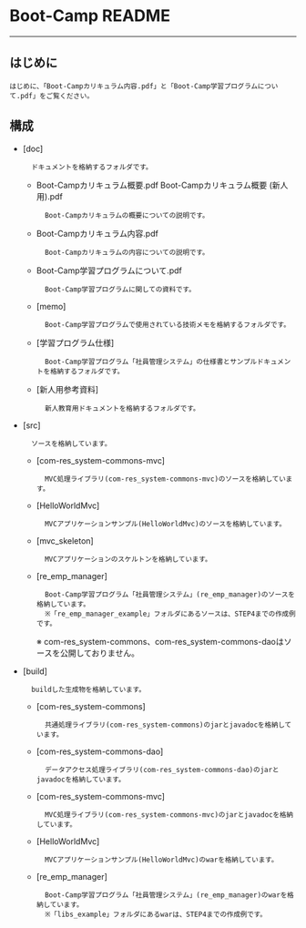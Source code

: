 
# Boot-Camp README

-------------------------------------------------------------------------------

## はじめに

    はじめに、「Boot-Campカリキュラム内容.pdf」と「Boot-Camp学習プログラムについて.pdf」をご覧ください。



## 構成

* [doc]

        ドキュメントを格納するフォルダです。


    - Boot-Campカリキュラム概要.pdf
      Boot-Campカリキュラム概要 (新人用).pdf

            Boot-Campカリキュラムの概要についての説明です。


    - Boot-Campカリキュラム内容.pdf

            Boot-Campカリキュラムの内容についての説明です。


    - Boot-Camp学習プログラムについて.pdf

            Boot-Camp学習プログラムに関しての資料です。


    - [memo]

            Boot-Camp学習プログラムで使用されている技術メモを格納するフォルダです。


    - [学習プログラム仕様]

            Boot-Camp学習プログラム「社員管理システム」の仕様書とサンプルドキュメントを格納するフォルダです。


    - [新人用参考資料]
            
            新人教育用ドキュメントを格納するフォルダです。



* [src]

        ソースを格納しています。


    - [com-res_system-commons-mvc]

            MVC処理ライブラリ(com-res_system-commons-mvc)のソースを格納しています。


    - [HelloWorldMvc]

            MVCアプリケーションサンプル(HelloWorldMvc)のソースを格納しています。


    - [mvc_skeleton]

            MVCアプリケーションのスケルトンを格納しています。


    - [re_emp_manager]

            Boot-Camp学習プログラム「社員管理システム」(re_emp_manager)のソースを格納しています。
            ※「re_emp_manager_example」フォルダにあるソースは、STEP4までの作成例です。


      ※ com-res_system-commons、com-res_system-commons-daoはソースを公開しておりません。



* [build]

        buildした生成物を格納しています。


    - [com-res_system-commons]

            共通処理ライブラリ(com-res_system-commons)のjarとjavadocを格納しています。


    - [com-res_system-commons-dao]

            データアクセス処理ライブラリ(com-res_system-commons-dao)のjarとjavadocを格納しています。


    - [com-res_system-commons-mvc]

            MVC処理ライブラリ(com-res_system-commons-mvc)のjarとjavadocを格納しています。


    - [HelloWorldMvc]

            MVCアプリケーションサンプル(HelloWorldMvc)のwarを格納しています。


    - [re_emp_manager]

            Boot-Camp学習プログラム「社員管理システム」(re_emp_manager)のwarを格納しています。
            ※「libs_example」フォルダにあるwarは、STEP4までの作成例です。



